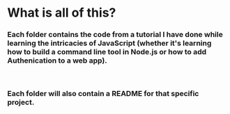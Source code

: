 # What is all of this?

### Each folder contains the code from a tutorial I have done while learning the intricacies of JavaScript (whether it's learning how to build a command line tool in Node.js or how to add Authenication to a web app). 

<br>

### Each folder will also contain a README for that specific project. 